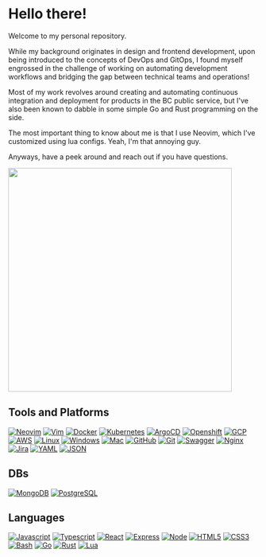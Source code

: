 # Hello there!

Welcome to my personal repository.

While my background originates in design and frontend development, upon being introduced to the concepts of DevOps and GitOps, I found myself engrossed in the challenge of working on automating development workflows and bridging the gap between technical teams and operations!

Most of my work revolves around creating and automating continuous integration and deployment for products in the BC public service, but I've also been known to dabble in some simple Go and Rust programming on the side.

The most important thing to know about me is that I use Neovim, which I've customized using lua configs. Yeah, I'm that annoying guy.

Anyways, have a peek around and reach out if you have questions.

<img width="450" src="https://github-readme-stats.vercel.app/api?username=bottle7&theme=gruvbox">

## Tools and Platforms

[![Neovim](https://img.shields.io/badge/NeoVim-323330?&style=for-the-badge&logo=neovim&logoColor=green)](https://neovim.io/)
[![Vim](https://img.shields.io/badge/VIM-323330?style=for-the-badge&logo=vim&logoColor=green)](https://www.vim.org/)
[![Docker](https://img.shields.io/badge/Docker-323330?style=for-the-badge&logo=docker&logoColor=blue)](https://www.docker.com/)
[![Kubernetes](https://img.shields.io/badge/kubernetes-323330?style=for-the-badge&logo=kubernetes&logoColor=blue)](https://kubernetes.io/)
[![ArgoCD](https://img.shields.io/badge/ArgoCD-323330?style=for-the-badge&logo=argocd&logoColor=orange)](https://argo-cd.readthedocs.io/en/stable/)
[![Openshift](https://img.shields.io/badge/Openshift-323330?style=for-the-badge&logo=redhatopenshift&logoColor=red)](https://docs.openshift.com/)
[![GCP](https://img.shields.io/badge/GCP-323330?style=for-the-badge&logo=googlecloud&logoColor=yellow)](https://cloud.google.com/)
[![AWS](https://img.shields.io/badge/aws-323330?style=for-the-badge&logo=amazon&logoColor=gold)](https://aws.amazon.com/)
[![Linux](https://img.shields.io/badge/Linux-323330?style=for-the-badge&logo=linux&logoColor=white)](https://en.wikipedia.org/wiki/Linux)
[![Windows](https://img.shields.io/badge/Windows-323330?style=for-the-badge&logo=windows&logoColor=blue)](https://en.wikipedia.org/wiki/Microsoft_Windows)
[![Mac](https://img.shields.io/badge/Mac-323330?style=for-the-badge&logo=apple&logoColor=white)](https://en.wikipedia.org/wiki/MacOS)
[![GitHub](https://img.shields.io/badge/github-323330?style=for-the-badge&logo=github&logoColor=white)](https://github.com/)
[![Git](https://img.shields.io/badge/git-323330?style=for-the-badge&logo=git&logoColor=red)](https://git-scm.com/)
[![Swagger](https://img.shields.io/badge/swagger-323330?style=for-the-badge&logo=swagger&logoColor=green)](https://swagger.io/)
[![Nginx](https://img.shields.io/badge/Nginx-323330?style=for-the-badge&logo=Nginx&logoColor=green)](https://www.nginx.com/)
[![Jira](https://img.shields.io/badge/jira-323330?style=for-the-badge&logo=jira&logoColor=blue)](https://www.atlassian.com/software/jira)
[![YAML](https://img.shields.io/badge/YAML-323330?style=for-the-badge&logo=YAML&logoColor=orange)](https://yaml.org/)
[![JSON](https://img.shields.io/badge/JSON-323330?style=for-the-badge&logo=json&logoColor=yellow)](https://www.json.org/json-en.html)

## DBs

[![MongoDB](https://img.shields.io/badge/MongoDB-323330?style=for-the-badge&logo=mongodb&logoColor=green)](https://www.mongodb.com/)
[![PostgreSQL](https://img.shields.io/badge/PostgreSQL-323330?style=for-the-badge&logo=postgresql&logoColor=blue)](https://www.postgresql.org/)

## Languages

[![Javascript](https://img.shields.io/badge/JavaScript-323330?style=for-the-badge&logo=javascript&logoColor=F7DF1E)](https://developer.mozilla.org/en-US/docs/Web/JavaScript)
[![Typescript](https://img.shields.io/badge/TypeScript-323330?style=for-the-badge&logo=typescript&logoColor=blue)](https://www.typescriptlang.org/)
[![React](https://img.shields.io/badge/ReactJS-323330?style=for-the-badge&logo=react&logoColor=blue)](https://react.dev/)
[![Express](https://img.shields.io/badge/ExpressJS-323330?style=for-the-badge&logo=Express&logoColor=red)](https://expressjs.com/)
[![Node](https://img.shields.io/badge/NodeJS-323330?style=for-the-badge&logo=node.js&logoColor=green)](https://nodejs.org/en)
[![HTML5](https://img.shields.io/badge/HTML5-323330?style=for-the-badge&logo=html5&logoColor=red)](https://developer.mozilla.org/en-US/docs/Glossary/HTML5)
[![CSS3](https://img.shields.io/badge/CSS3-323330?style=for-the-badge&logo=css3&logoColor=blue)](https://developer.mozilla.org/en-US/docs/Web/CSS)
[![Bash](https://img.shields.io/badge/Bash-323330?style=for-the-badge&logo=gnubash&logoColor=white)](https://www.gnu.org/software/bash/)
[![Go](https://img.shields.io/badge/Go-323330?style=for-the-badge&logo=go&logoColor=blue)](https://go.dev/)
[![Rust](https://img.shields.io/badge/Rust-323330?style=for-the-badge&logo=rust&logoColor=orange)](https://www.rust-lang.org/)
[![Lua](https://img.shields.io/badge/lua-323330?style=for-the-badge&logo=lua&logoColor=green)](https://www.lua.org/docs.html)

